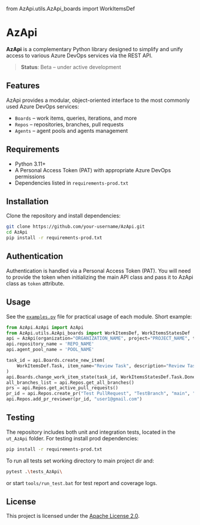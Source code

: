 from AzApi.utils.AzApi_boards import WorkItemsDef

# AzApi

**AzApi** is a complementary Python library designed to simplify and unify access to various Azure DevOps services via the REST API.

> **Status**: Beta – under active development

## Features

AzApi provides a modular, object-oriented interface to the most commonly used Azure DevOps services:

- `Boards` – work items, queries, iterations, and more
- `Repos` – repositories, branches, pull requests
- `Agents` – agent pools and agents management

## Requirements

- Python 3.11+
- A Personal Access Token (PAT) with appropriate Azure DevOps permissions
- Dependencies listed in `requirements-prod.txt`

## Installation

Clone the repository and install dependencies:

```bash
git clone https://github.com/your-username/AzApi.git
cd AzApi
pip install -r requirements-prod.txt
```

## Authentication

Authentication is handled via a Personal Access Token (PAT). You will need to provide the token when initializing the main API class and pass it to AzApi class as `token` attribute.

## Usage

See the [`examples.py`](examples.py) file for practical usage of each module. Short example:

```python
from AzApi.AzApi import AzApi
from AzApi.utils.AzApi_boards import WorkItemsDef, WorkItemsStatesDef
api = AzApi(organization="ORGANIZATION_NAME", project="PROJECT_NAME", token="PAT")
api.repository_name = 'REPO_NAME'
api.agent_pool_name = 'POOL_NAME'

task_id = api.Boards.create_new_item(
    WorkItemsDef.Task, item_name="Review Task", description="Review Task for Documentation"
)
api.Boards.change_work_item_state(task_id, WorkItemsStatesDef.Task.Done)
all_branches_list = api.Repos.get_all_branches()
prs = api.Repos.get_active_pull_requests()
pr_id = api.Repos.create_pr("Test PullRequest", "TestBranch", "main", "Testing API Request.")
api.Repos.add_pr_reviewer(pr_id, "user1@gmail.com")

```

## Testing

The repository includes both unit and integration tests, located in the `ut_AzApi` folder.
For testing install prod dependencies:
```bash
pip install -r requirements-prod.txt
```
To run all tests set working directory to main project dir and:

```bash
pytest .\tests_AzApi\
```

or start `tools/run_test.bat` for test report and coverage logs.


## License

This project is licensed under the [Apache License 2.0](LICENSE).

